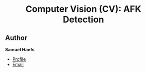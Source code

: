 <h1 align="center">Computer Vision (CV): AFK Detection</h1>

<p align="center"><project-description></p>

## Author

**Samuel Haefs**

- [Profile](https://github.com/SamGTex "Samuel Haefs")
- [Email](mailto:samuel.haefs@tu-dortmund.de "samuel.haefs@tu-dortmund.de")
